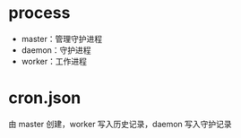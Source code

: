 # process

- master：管理守护进程
- daemon：守护进程
- worker：工作进程

# cron.json
由 master 创建，worker 写入历史记录，daemon 写入守护记录
